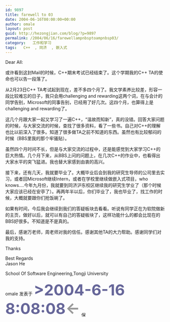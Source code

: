 ```yaml
---
id: 9897
title: farewell to 03
date: 2004-06-16T00:00:00+00:00
author: omale
layout: post
guid: http://hezongjian.com/blog/?p=9897
permalink: /2004/06/16/farewellampnbsptoampnbsp03/
category:   工作和学习  
tags:   C++  , 同济  , 嵌入式
---
```

Dear All:  
   
或许看到这封Mail的时候，C++期末考试已经结束了。这个学期我的C++ TA的使命也可以告一段落了。  
   
从2月23日C++ TA考试起到现在，差不多四个月了。我文学素养比较差，形容一段比较难忘的日子，我只会用challenging and rewarding这两个词，在与会计的同学告别，Microsoft的同事告别，已经用了好几次。这四个月，也算得上是challenging and rewarding了。  
   
这几个月跟大家一起又学习了一遍C++，“温故而知新”，真的没错。回答大家问题的时候，与大家交流的时候，查找了很多资料，看了一些书。自己对C++的理解也比以前深入了很多。知道了很多做TA之前不知道的东西。虽然也有比较郁闷的时候（BBS里我的那个牢骚贴）。  
   
虽然四个月时间不长，但是与大家交流的过程中，还是能感觉到大家学习C++的巨大热情。几个月下来，从BBS上问的问题上，在几次C++的作业中，也看得出大家水平的突飞猛进。我也替大家感到由衷的高兴。  
   
接下来，还有几天，我就要毕业了。大概毕业后会到我的研究生导师的公司里去实习，或者回Microsoft继续Intern，或者在学校里继续做嵌入式项目，who knows&#8230;.今年九月份，我就要到同济沪东校区继续我的研究生学业了（那个时候大家应该已经在安亭了）。再两年半以后，你们毕业了，我也毕业了，找工作的时候，大概就要跟你们抢饭碗了。  
   
如果有时间，今后我会继续到我们的答疑板块去看看。听说有同学正在为软院做新的主页，做好以后，就可以有自己的答疑板块了，这样功能什么的都会比现在的BBS好很多。不知道是不是真的。  
   
最后，感谢万老师，周老师对我的信任。感谢其他TA的大力帮助。感谢同学们对我的支持。  
   
Thanks

Best Regards   
Jason He  
   
School Of Software Engineering,Tongji University

<font class=diary_poster>omale 发表于</font> **<font color=#666699 style=font size=9px>>2004-6-16 8:08:08<font color=#999999 class=diary_arr onClick="javascript:window.history.back()" title=返回前页>←</font></font>** [<img src=/images/saveas.gif width=16 height=16 border=0 alt=保存该日志到本地 align=middle>](javascript:sv(2457077))
